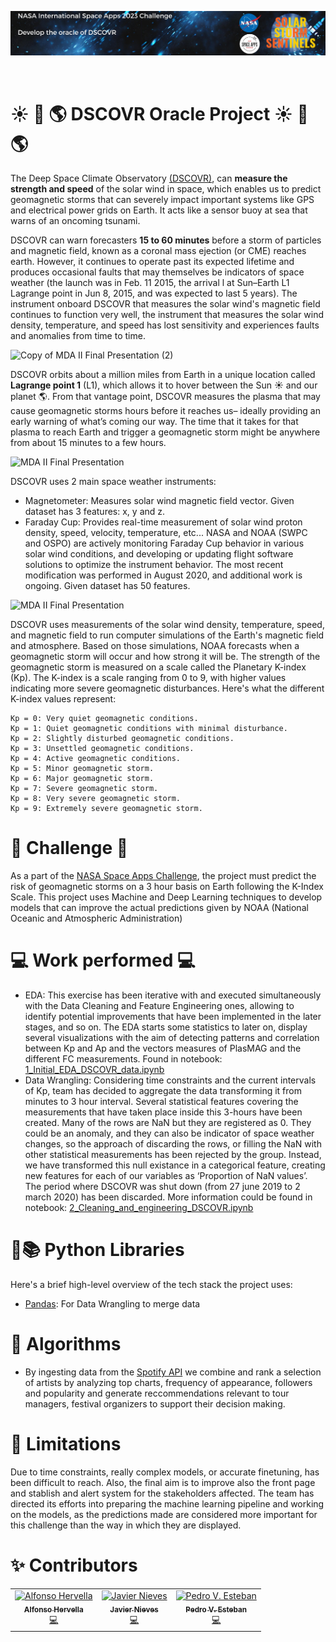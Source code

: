 ![Group Logo](https://github.com/fonsofhervella/spaceapps_datathon/blob/main/graphic_design/header_readme.jpeg) 

&nbsp;

<!-- About the Project -->
# :sunny: :satellite: :earth_americas: DSCOVR Oracle Project :sunny: :satellite: :earth_americas:

The Deep Space Climate Observatory [(DSCOVR)](https://epic.gsfc.nasa.gov), can __measure the strength and speed__ of the solar wind in space, which enables us to predict geomagnetic storms that can severely impact important systems like GPS and electrical power grids on Earth. It acts like a sensor buoy at sea that warns of an oncoming tsunami.

DSCOVR can warn forecasters __15 to 60 minutes__ before a storm of particles and magnetic field, known as a coronal mass ejection (or CME) reaches earth. However, it continues to operate past its expected lifetime and produces occasional faults that may themselves be indicators of space weather (the launch was in Feb. 11 2015, the arrival l at Sun–Earth L1 Lagrange point in Jun 8, 2015, and was expected to last 5 years). The instrument onboard DSCOVR that measures the solar wind's magnetic field continues to function very well, the instrument that measures the solar wind density, temperature, and speed has lost sensitivity and experiences faults and anomalies from time to time. 

![Copy of MDA II Final Presentation (2)](https://www.eoportal.org/ftp/satellite-missions/d/DSCOVR_081221/DSCOVR_Auto23.jpeg)


DSCOVR orbits about a million miles from Earth in a unique location called __Lagrange point 1__ (L1), which allows it to hover between the Sun :sunny: and our planet :earth_americas:. From that vantage point, DSCOVR measures the plasma that may cause geomagnetic storms hours before it reaches us– ideally providing an early warning of what’s coming our way. The time that it takes for that plasma to reach Earth and trigger a geomagnetic storm might be anywhere from about 15 minutes to a few hours. 

![MDA II Final Presentation](https://www.nesdis.noaa.gov/s3/migrated/point_of_lagrange1_big_0.jpg)


DSCOVR uses 2 main space weather instruments:
- Magnetometer: Measures solar wind magnetic field vector. Given dataset has 3 features: x, y and z.
- Faraday Cup: Provides real-time measurement of solar wind proton density, speed, velocity, temperature, etc... NASA and NOAA (SWPC and OSPO) are actively monitoring Faraday Cup behavior in various solar wind conditions, and developing or updating flight software solutions to optimize the instrument behavior. The most recent modification was performed in August 2020, and additional work is ongoing. Given dataset has 50 features.

![MDA II Final Presentation](https://upload.wikimedia.org/wikipedia/commons/a/a4/Deep_Space_Climate_Observatory_spacecraft_diagram.jpg)

DSCOVR uses measurements of the solar wind density, temperature, speed, and magnetic field to run computer simulations of the Earth's magnetic field and atmosphere. Based on those simulations, NOAA forecasts when a geomagnetic storm will occur and how strong it will be. The strength of the geomagnetic storm is measured on a scale called the Planetary K-index (Kp). The K-index is a scale ranging from 0 to 9, with higher values indicating more severe geomagnetic disturbances. Here's what the different K-index values represent:

    Kp = 0: Very quiet geomagnetic conditions.
    Kp = 1: Quiet geomagnetic conditions with minimal disturbance.
    Kp = 2: Slightly disturbed geomagnetic conditions.
    Kp = 3: Unsettled geomagnetic conditions.
    Kp = 4: Active geomagnetic conditions.
    Kp = 5: Minor geomagnetic storm.
    Kp = 6: Major geomagnetic storm.
    Kp = 7: Severe geomagnetic storm.
    Kp = 8: Very severe geomagnetic storm.
    Kp = 9: Extremely severe geomagnetic storm.


# :rocket: Challenge :rocket: 

As a part of the [NASA Space Apps Challenge](https://www.spaceappschallenge.org/2023/find-a-team/solar-storm-sentinels-of-pidro/), the project must predict the risk of geomagnetic storms on a 3 hour basis on Earth following the K-Index Scale. This project uses Machine and Deep Learning techniques to develop models that can improve the actual predictions given by NOAA (National Oceanic and Atmospheric Administration)

# 💻 Work performed 💻

- EDA: This exercise has been iterative with and executed simultaneously with the Data Cleaning and Feature Engineering ones, allowing to identify potential improvements that have been implemented in the later stages, and so on.
The EDA starts some statistics to later on, display several visualizations with the aim of detecting patterns and correlation between Kp and Ap and the vectors measures of PlasMAG and the different FC measurements.
Found in notebook: [1_Initial_EDA_DSCOVR_data.ipynb](https://github.com/fonsofhervella/spaceapps_datathon/blob/main/1_Initial_EDA_DSCOVR_data.ipynb)
- Data Wrangling: Considering time constraints and the current intervals of Kp, team has decided to aggregate the data transforming it from minutes to 3 hour interval.
Several statistical features covering the measurements that have taken place inside this 3-hours have been created.
Many of the rows are NaN but they are registered as 0. They could be an anomaly, and they can also be indicator of space weather changes, so the approach of discarding the rows, or filling the NaN with other statistical measurements has been rejected by the group. Instead, we have transformed this null existance in a categorical feature, creating new features for each of our variables as ‘Proportion of NaN values’.
The period where DSCOVR was shut down  (from 27 june 2019 to 2 march 2020) has been discarded.
More information could be found in notebook: [2_Cleaning_and_engineering_DSCOVR.ipynb](https://github.com/fonsofhervella/spaceapps_datathon/blob/main/2_Cleaning_and_engineering_DSCOVR.ipynb)



<!-- TechStack -->
# 🐍📚  Python Libraries

Here's a brief high-level overview of the tech stack the project uses:

- [Pandas](https://pandas.pydata.org/): For Data Wrangling to merge data 





<!-- Features -->
# :dart: Algorithms

- By ingesting data from the [Spotify API](https://developer.spotify.com/documentation/web-api/) we combine and rank a selection of artists by analyzing top charts, frequency of appearance, followers and popularity and generate reccommendations relevant to tour managers, festival organizers to support their decision making.


# 🚧 Limitations

Due to time constraints, really complex models, or accurate finetuning, has been difficult to reach. Also, the final aim is to improve also the front page and stablish and alert system for the stakeholders affected. 
The team has directed its efforts into preparing the machine learning pipeline and working on the models, as the predictions made are considered more important for this challenge than the way in which they are displayed.


# ✨ Contributors 

<!-- ALL-CONTRIBUTORS-LIST:START - Do not remove or modify this section -->
<!-- prettier-ignore-start -->
<!-- markdownlint-disable -->
<table>
  <tr>
    <td align="center"><a href="https://github.com/fonsofhervella"><img src="https://avatars.githubusercontent.com/u/108975841?v=4" width="100px;" alt="Alfonso Hervella"/><br /><sub><b>Alfonso Hervella</b></sub></a><br /><a href="https://github.com/codesandbox/codesandbox-client/commits?author=NinoMaj" title="Documentation">💻</a></td>
    <td align="center"><a href="https://github.com/jni"><img src="https://avatars.githubusercontent.com/u/67459756?v=4" width="100px;" alt="Javier Nieves"/><br /><sub><b>Javier Nieves</b></sub></a><br /><a href="https://github.com/codesandbox/codesandbox-client/commits?author=saurabhdaware" title="Code">💻</a></td>
    <td align="center"><a href="https://github.com/Callisthenes"><img src="https://avatars.githubusercontent.com/u/91435423?v=4" width="100px;" alt="Pedro V. Esteban"/><br /><sub><b>Pedro V. Esteban</b></sub></a><br /><a href="https://github.com/codesandbox/codesandbox-client/issues?q=author%3Aaditya211935" title="Bug reports">💻</a></td> 
  </tr>
</table>

<!-- markdownlint-enable -->
<!-- prettier-ignore-end -->
<!-- ALL-CONTRIBUTORS-LIST:END -->

